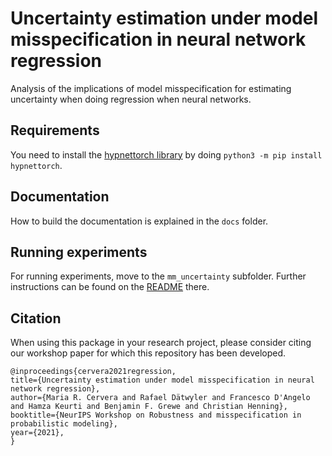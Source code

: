 # Uncertainty estimation under model misspecification in neural network regression

Analysis of the implications of model misspecification for estimating uncertainty when doing regression when neural networks.

## Requirements

You need to install the [hypnettorch library](https://github.com/chrhenning/hypnettorch) by doing `python3 -m pip install hypnettorch`.

## Documentation

How to build the documentation is explained in the `docs` folder.

## Running experiments

For running experiments, move to the `mm_uncertainty` subfolder. Further instructions can be found on the [README](mm_uncertainty/README.rst) there.

## Citation

When using this package in your research project, please consider citing our workshop paper for which this repository has been developed.

```
@inproceedings{cervera2021regression,
title={Uncertainty estimation under model misspecification in neural network regression},
author={Maria R. Cervera and Rafael Dätwyler and Francesco D'Angelo and Hamza Keurti and Benjamin F. Grewe and Christian Henning},
booktitle={NeurIPS Workshop on Robustness and misspecification in probabilistic modeling},
year={2021},
}
```